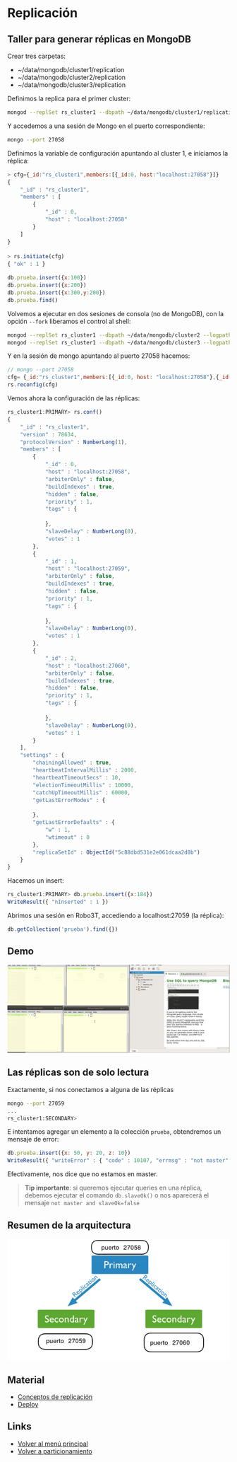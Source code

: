
# Replicación

## Taller para generar réplicas en MongoDB

Crear tres carpetas:

* ~/data/mongodb/cluster1/replication
* ~/data/mongodb/cluster2/replication
* ~/data/mongodb/cluster3/replication

Definimos la replica para el primer cluster:

```bash
mongod --replSet rs_cluster1 --dbpath ~/data/mongodb/cluster1/replication --logpath ~/data/mongodb/replication/cluster1/log.cluster1 --port 27058 --smallfiles --oplogSize 50
```

Y accedemos a una sesión de Mongo en el puerto correspondiente:

```bash
mongo --port 27058
```

Definimos la variable de configuración apuntando al cluster 1, e iniciamos la réplica:

```js
> cfg={_id:"rs_cluster1",members:[{_id:0, host:"localhost:27058"}]}
{
	"_id" : "rs_cluster1",
	"members" : [
		{
			"_id" : 0,
			"host" : "localhost:27058"
		}
	]
}

> rs.initiate(cfg)
{ "ok" : 1 }
```

```js
db.prueba.insert({x:100})
db.prueba.insert({x:200})
db.prueba.insert({x:300,y:200})
db.prueba.find()
```

Volvemos a ejecutar en dos sesiones de consola (no de MongoDB), con la opción `--fork` liberamos el control al shell:

```bash
mongod --replSet rs_cluster1 --dbpath ~/data/mongodb/cluster2 --logpath ~/data/mongodb/replication/cluster2/log.cluster2 --port 27059 --smallfiles --oplogSize 50 --fork
mongod --replSet rs_cluster1 --dbpath ~/data/mongodb/cluster3 --logpath ~/data/mongodb/replication/cluster3/log.cluster3 --port 27060 --smallfiles --oplogSize 50 --fork
```

Y en la sesión de mongo apuntando al puerto 27058 hacemos:

```js
// mongo --port 27058
cfg= {_id:"rs_cluster1",members:[{_id:0, host: "localhost:27058"},{_id:1,host: "localhost:27059"}, { _id:2, host: "localhost:27060" }]}
rs.reconfig(cfg)
```

Vemos ahora la configuración de las réplicas:

```js
rs_cluster1:PRIMARY> rs.conf()
{
	"_id" : "rs_cluster1",
	"version" : 78634,
	"protocolVersion" : NumberLong(1),
	"members" : [
		{
			"_id" : 0,
			"host" : "localhost:27058",
			"arbiterOnly" : false,
			"buildIndexes" : true,
			"hidden" : false,
			"priority" : 1,
			"tags" : {
				
			},
			"slaveDelay" : NumberLong(0),
			"votes" : 1
		},
		{
			"_id" : 1,
			"host" : "localhost:27059",
			"arbiterOnly" : false,
			"buildIndexes" : true,
			"hidden" : false,
			"priority" : 1,
			"tags" : {
				
			},
			"slaveDelay" : NumberLong(0),
			"votes" : 1
		},
		{
			"_id" : 2,
			"host" : "localhost:27060",
			"arbiterOnly" : false,
			"buildIndexes" : true,
			"hidden" : false,
			"priority" : 1,
			"tags" : {
				
			},
			"slaveDelay" : NumberLong(0),
			"votes" : 1
		}
	],
	"settings" : {
		"chainingAllowed" : true,
		"heartbeatIntervalMillis" : 2000,
		"heartbeatTimeoutSecs" : 10,
		"electionTimeoutMillis" : 10000,
		"catchUpTimeoutMillis" : 60000,
		"getLastErrorModes" : {
			
		},
		"getLastErrorDefaults" : {
			"w" : 1,
			"wtimeout" : 0
		},
		"replicaSetId" : ObjectId("5c88dbd531e2e061dcaa2d8b")
	}
}
```

Hacemos un insert:

```js
rs_cluster1:PRIMARY> db.prueba.insert({x:184})
WriteResult({ "nInserted" : 1 })
```

Abrimos una sesión en Robo3T, accediendo a localhost:27059 (la réplica):

```js
db.getCollection('prueba').find({})
```

## Demo

![image](../../images/replicacionMongo.gif)

## Las réplicas son de solo lectura

Exactamente, si nos conectamos a alguna de las réplicas

```bash
mongo --port 27059
...
rs_cluster1:SECONDARY> 
```

E intentamos agregar un elemento a la colección `prueba`, obtendremos un mensaje de error:

```js
db.prueba.insert({x: 50, y: 20, z: 10})
WriteResult({ "writeError" : { "code" : 10107, "errmsg" : "not master" } })
```

Efectivamente, nos dice que no estamos en master.

> **Tip importante**: si queremos ejecutar queries en una réplica, debemos ejecutar el comando `db.slaveOk()` o nos aparecerá el mensaje `not master and slaveOk=false`

## Resumen de la arquitectura

![](../../images/arquitecturaReplicaSetMongoDB.png)

## Material

* [Conceptos de replicación](https://docs.mongodb.com/manual/replication/)
* [Deploy](https://docs.mongodb.com/manual/tutorial/deploy-replica-set/)

## Links

* [Volver al menú principal](../../README.md)
* [Volver a particionamiento](../particionamiento.md)

